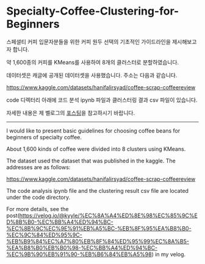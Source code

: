 # Specialty-Coffee-Clustering-for-Beginners

스페셜티 커피 입문자분들을 위한 커피 원두 선택의 기초적인 가이드라인을 제시해보고자 합니다.

약 1,600종의 커피를 KMeans를 사용하여 8개의 클러스터로 분할하였습니다.

데이터셋은 캐글에 공개된 데이터셋을 사용했습니다. 주소는 다음과 같습니다.

https://www.kaggle.com/datasets/hanifalirsyad/coffee-scrap-coffeereview

code 디렉터리 아래에 코드 분석 ipynb 파일과 클러스터링 결과 csv 파일이 있습니다. 

자세한 내용은 제 벨로그의 [포스팅](https://velog.io/@kyyle/%EC%8A%A4%ED%8E%98%EC%85%9C%ED%8B%B0-%EC%BB%A4%ED%94%BC-%EC%8B%9C%EC%9E%91%EB%A5%BC-%EB%8F%95%EA%B8%B0-%EC%9C%84%ED%95%9C-%EB%B9%84%EC%A7%80%EB%8F%84%ED%95%99%EC%8A%B5-%EA%B8%B0%EB%B0%98-%EC%BB%A4%ED%94%BC-%EC%9B%90%EB%91%90-%EB%B6%84%EB%A5%98)을 참고하시기 바랍니다.


---

I would like to present basic guidelines for choosing coffee beans for beginners of specialty coffee.

About 1,600 kinds of coffee were divided into 8 clusters using KMeans.

The dataset used the dataset that was published in the kaggle. The addresses are as follows:

https://www.kaggle.com/datasets/hanifalirsyad/coffee-scrap-coffeereview

The code analysis ipynb file and the clustering result csv file are located under the code directory.

For more details, see the post(https://velog.io/@kyyle/%EC%8A%A4%ED%8E%98%EC%85%9C%ED%8B%B0-%EC%BB%A4%ED%94%BC-%EC%8B%9C%EC%9E%91%EB%A5%BC-%EB%8F%95%EA%B8%B0-%EC%9C%84%ED%95%9C-%EB%B9%84%EC%A7%80%EB%8F%84%ED%95%99%EC%8A%B5-%EA%B8%B0%EB%B0%98-%EC%BB%A4%ED%94%BC-%EC%9B%90%EB%91%90-%EB%B6%84%EB%A5%98) in my velog.
